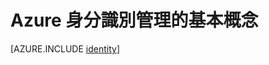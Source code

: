<properties
    pageTitle="Azure 身分識別 |Microsoft Azure"
    description="瞭解如何使用 Azure Active Directory。"
    services="active-directory"
    documentationCenter=".net"
    authors="curtand"
    manager="femila"
    editor=""/>

<tags
    ms.service="active-directory"
    ms.workload="identity"
    ms.tgt_pltfrm="na"
    ms.devlang="na"
    ms.topic="article"
    ms.date="10/04/2016"
    ms.author="curtand"/>


# <a name="the-fundamentals-of-azure-identity-management"></a>Azure 身分識別管理的基本概念





[AZURE.INCLUDE [identity](../../includes/identity.md)]
